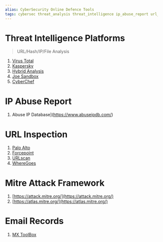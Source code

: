 ```yaml
---
alias: CyberSecurity Online Defence Tools 
tags: cybersec threat_analysis threat_intelligence ip_abuse_report url_inspection mitre_attack email mx_record 
---
```


# Threat Intelligence Platforms
> URL/Hash/IP/File Analysis
1. [Virus Total]("https://www.virustotal.com/")
2. [Kaspersky]("https://opentip.kaspersky.com/")
3. [Hybrid Analysis]("https://www.hybrid-analysis.com/")
4. [Joe Sandbox](https://www.joesandbox.com/)
5. [CyberChef](https://gchq.github.io/cyberchef/)

# IP Abuse Report
1. Abuse IP Database](https://www.abuseipdb.com/)

# URL Inspection
1. [Palo Alto](https://urlfiltering.paloaltonetworks.com/query/)
2. [Forcepoint](https://csi.forcepoint.com/)
3. [URLscan](https://urlscan.io/)
4. [WhereGoes](https://wheregoes.com)

# Mitre Attack Framework
1. [https://attack.mitre.org/](https://attack.mitre.org/)
2. [https://atlas.mitre.org/](https://atlas.mitre.org/)

# Email Records
1. [MX ToolBox](https://mxtoolbox.com/index.aspx)
